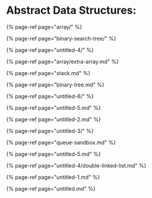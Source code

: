 # Abstract Data Structures:

{% page-ref page="array/" %}

{% page-ref page="binary-search-tree/" %}

{% page-ref page="untitled-4/" %}

{% page-ref page="array/extra-array.md" %}

{% page-ref page="stack.md" %}

{% page-ref page="binary-tree.md" %}

{% page-ref page="untitled-6/" %}

{% page-ref page="untitled-5.md" %}

{% page-ref page="untitled-2.md" %}

{% page-ref page="untitled-3/" %}

{% page-ref page="queue-sandbox.md" %}

{% page-ref page="untitled-5.md" %}

{% page-ref page="untitled-4/double-linked-list.md" %}

{% page-ref page="untitled-1.md" %}

{% page-ref page="untitled.md" %}

